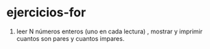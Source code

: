# ejercicios-for

1. leer N números enteros (uno en cada lectura) , mostrar y imprimir cuantos son pares y cuantos impares.
